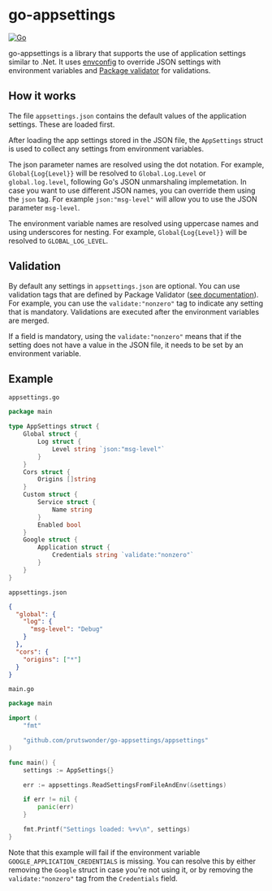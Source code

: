 # go-appsettings

[![Go](https://github.com/Prutswonder/go-appsettings/actions/workflows/go.yml/badge.svg)](https://github.com/Prutswonder/go-appsettings/actions/workflows/go.yml)

go-appsettings is a library that supports the use of application settings similar to .Net. It uses [envconfig](https://github.com/vrischmann/envconfig) to override JSON settings with environment variables and [Package validator](https://github.com/go-validator/validator) for validations.

## How it works

The file `appsettings.json` contains the default values of the application settings. These are loaded first.

After loading the app settings stored in the JSON file, the `AppSettings` struct is used to collect any settings from environment variables. 

The json parameter names are resolved using the dot notation. For example, `Global{Log{Level}}` will be resolved to `Global.Log.Level` or `global.log.level`, following Go's JSON unmarshaling implemetation. In case you want to use different JSON names, you can override them using the `json` tag. For example `json:"msg-level"` will allow you to use the JSON parameter `msg-level`.

The environment variable names are resolved using uppercase names and using underscores for nesting. For example, `Global{Log{Level}}` will be resolved to `GLOBAL_LOG_LEVEL`.

## Validation

By default any settings in `appsettings.json` are optional. You can use validation tags that are defined by Package Validator ([see documentation](https://pkg.go.dev/gopkg.in/validator.v2)). For example, you can use the `validate:"nonzero"` tag to indicate any setting that is mandatory. Validations are executed after the environment variables are merged. 

If a field is mandatory, using the `validate:"nonzero"` means that if the setting does not have a value in the JSON file, it needs to be set by an environment variable. 

## Example

`appsettings.go`
```go
package main

type AppSettings struct {
	Global struct {
		Log struct {
			Level string `json:"msg-level"`
		}
	}
	Cors struct {
		Origins []string
	}
	Custom struct {
		Service struct {
			Name string
		}
		Enabled bool
	}
	Google struct {
		Application struct {
			Credentials string `validate:"nonzero"`
		}
	}
}
```

`appsettings.json`
```json
{
  "global": {
    "log": {
      "msg-level": "Debug"
    }
  },
  "cors": {
    "origins": ["*"]
  }
}
```


`main.go`
```go
package main

import (
	"fmt"

	"github.com/prutswonder/go-appsettings/appsettings"
)

func main() {
	settings := AppSettings{}

	err := appsettings.ReadSettingsFromFileAndEnv(&settings)

	if err != nil {
		panic(err)
	}

	fmt.Printf("Settings loaded: %+v\n", settings)
}
```

Note that this example will fail if the environment variable `GOOGLE_APPLICATION_CREDENTIALS` is missing. You can resolve this by either removing the `Google` struct in case you're not using it, or by removing the `validate:"nonzero"` tag from the `Credentials` field.